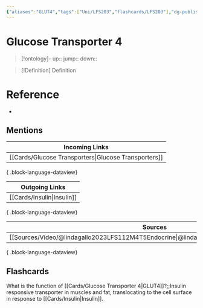 ```yaml
---
{"aliases":"GLUT4","tags":["Uni/LFS203","flashcards/LFS203"],"dg-publish":true,"permalink":"/cards/glucose-transporter-4/","dgPassFrontmatter":true}
---
```


# Glucose Transporter 4

> [!ontology]-
> up:: 
> jump:: 
> down:: 

> [!Definition] Definition

# Reference

- 

## Mentions

| Incoming Links                                          |
| ------------------------------------------------------- |
| [[Cards/Glucose Transporters\|Glucose Transporters]] |

{ .block-language-dataview}

| Outgoing Links                |
| ----------------------------- |
| [[Cards/Insulin\|Insulin]] |

{ .block-language-dataview}

| Sources                                                                                     |
| ------------------------------------------------------------------------------------------- |
| [[Sources/Video/@lindagallo2023LFS112M4T5Endocrine\|@lindagallo2023LFS112M4T5Endocrine]] |

{ .block-language-dataview}

## Flashcards

What is the function of [[Cards/Glucose Transporter 4\|GLUT4]]?;;Insulin responsive transporter in muscles and fat, translocating to the cell surface in response to [[Cards/Insulin\|Insulin]].
<!--SR:!2025-05-13,21,250-->
